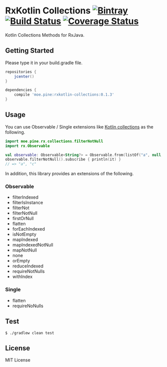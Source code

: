 # RxKotlin Collections [![Bintray](https://img.shields.io/bintray/v/pinemz/maven/rxkotlin-collections.svg?style=flat-square)](https://bintray.com/pinemz/maven/rxkotlin-collections/view) [![Build Status](https://img.shields.io/travis/pine613/rxkotlin-collections/master.svg?style=flat-square)](https://travis-ci.org/pine613/rxkotlin-collections) [![Coverage Status](https://img.shields.io/coveralls/pine613/rxkotlin-collections/master.svg?style=flat-square)](https://coveralls.io/github/pine613/rxkotlin-collections?branch=master)
Kotlin Collections Methods for RxJava.

## Getting Started
Please type it in your build.gradle file.

```groovy
repositories {
    jcenter()
}

dependencies {
    compile 'moe.pine:rxkotlin-collections:0.1.3'
}
```

## Usage
You can use Observable / Single extensions like [Kotlin collections](https://kotlinlang.org/api/latest/jvm/stdlib/kotlin.collections/) as the following.

```kotlin
import moe.pine.rx.collections.filterNotNull
import rx.Observable

val observable: Observable<String?> = Observable.from(listOf("a", null, "c"))
observable.filterNotNull().subscribe { println(it) }
// => "a", "c"
```

In addition, this library provides an extensions of the following.

### Observable
- filterIndexed
- filterIsInstance
- filterNot
- filterNotNull
- firstOrNull
- flatten
- forEachIndexed
- isNotEmpty
- mapIndexed
- mapIndexedNotNull
- mapNotNull
- none
- orEmpty
- reduceIndexed
- requireNotNulls
- withIndex

### Single
- flatten
- requireNoNulls

## Test
```
$ ./gradlew clean test
```

## License
MIT License
